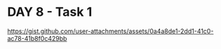 # DAY 8 - Task 1

https://gist.github.com/user-attachments/assets/0a4a8de1-2dd1-41c0-ac78-41b8f0c429bb
